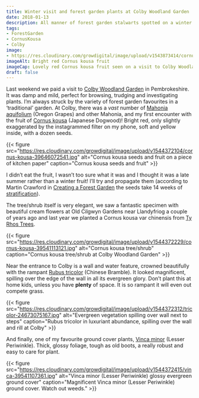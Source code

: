 ```yaml
---
title: Winter visit and forest garden plants at Colby Woodland Garden
date: 2018-01-13
description: All manner of forest garden stalwarts spotted on a winter visit to the National Trust Colby Woodland Garden near Amroth in Pembrokeshire
tags: 
- ForestGarden
- CornusKousa
- Colby
image: 
- https://res.cloudinary.com/growdigital/image/upload/v1543873414/cornus-kousa-fruit-39541199411.jpg
imageAlt: Bright red Cornus kousa fruit
imageCap: Lovely red Cornus kousa fruit seen on a visit to Colby Woodland Garden
draft: false
---
```


Last weekend we paid a visit to [Colby Woodland Garden](https://www.nationaltrust.org.uk/colby-woodland-garden) in Pembrokeshire. It was damp and mild, perfect for browsing, trudging and investigating plants. I’m always struck by the variety of forest garden favourites in a ‘traditional’ garden. At Colby, there was a _vast_ number of [Mahonia aquifolium](http://www.pfaf.org/user/plant.aspx?latinname=mahonia+aquifolium) (Oregon Grapes) and other Mahonia, and my first encounter with the fruit of [Cornus kousa](http://www.pfaf.org/USER/Plant.aspx?LatinName=Cornus+kousa) (Japanese Dogwood)! Bright red, only slightly exaggerated by the instagrammed filter on my phone, soft and yellow inside, with a dozen seeds.

{{< figure src="https://res.cloudinary.com/growdigital/image/upload/v1544372104/cornus-kousa-39646072541.jpg" alt="Cornus kousa seeds and fruit on a piece of kitchen paper" caption="Cornus kousa seeds and fruit" >}}

I didn’t eat the fruit, I wasn’t too sure what it was and I thought it was a late summer rather than a winter fruit! I’ll try and propagate them (according to Martin Crawford in [Creating a Forest Garden](https://www.agroforestry.co.uk/product/creating-a-forest-garden-2/) the seeds take 14 weeks of [stratification](https://www.thespruce.com/stratification-seeds-into-thinking-its-winter-1403100)).

The tree/shrub itself is very elegant, we saw a fantastic specimen with beautiful cream flowers at Old Cilgwyn Gardens near Llandyfriog a couple of years ago and last year we planted a Cornus kousa var chinensis from [Ty Rhos Trees](http://www.tyrhostrees.co.uk).

{{< figure src="https://res.cloudinary.com/growdigital/image/upload/v1544372229/cornus-kousa-39541113121.jpg" alt="Cornus kousa tree/shrub" caption="Cornus kousa tree/shrub at Colby Woodland Garden" >}}

Near the entrance to Colby is a wall and water feature, crowned beautifully with the rampant [Rubus tricolor](http://www.pfaf.org/user/plant.aspx?LatinName=Rubus+tricolor) (Chinese Bramble). It looked magnificent, spilling over the edge of the wall in all its evergreen glory. Don’t plant this at home kids, unless you have **plenty** of space. It is so rampant it will even out compete grass.

{{< figure src="https://res.cloudinary.com/growdigital/image/upload/v1544372312/tricolor-24673075167.jpg" alt="Evergreen vegetation spilling over wall next to steps" caption="Rubus tricolor in luxuriant abundance, spilling over the wall and rill at Colby" >}}

And finally, one of my favourite ground cover plants, [Vinca minor](http://www.pfaf.org/user/plant.aspx?latinname=Vinca+minor) (Lesser Periwinkle). Thick, glossy foliage, tough as old boots, a really robust and easy to care for plant.

{{< figure src="https://res.cloudinary.com/growdigital/image/upload/v1544372415/vinca-39541107361.jpg" alt="Vinca minor (Lesser Periwinkle) glossy evergreen ground cover" caption="Magnificent Vinca minor (Lesser Periwinkle) ground cover. Watch out weeds." >}}

